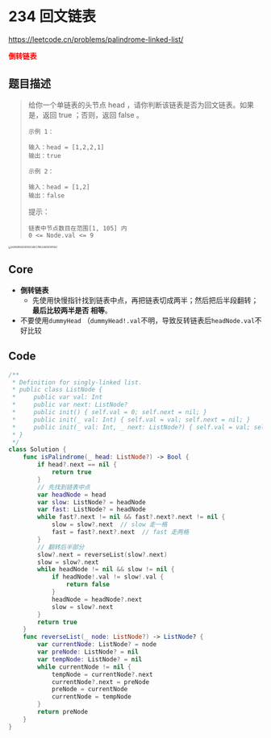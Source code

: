 # 234 回文链表

https://leetcode.cn/problems/palindrome-linked-list/

**<font color=red>倒转链表</font>**

## 题目描述

> 给你一个单链表的头节点 head ，请你判断该链表是否为回文链表。如果是，返回 true ；否则，返回 false 。
>
>  
>
> ```
> 示例 1：
> 
> 输入：head = [1,2,2,1]
> 输出：true
> ```
>
> ```
> 示例 2：
> 
> 输入：head = [1,2]
> 输出：false
> ```
>
>
> 提示：
>
> ```
> 链表中节点数目在范围[1, 105] 内
> 0 <= Node.val <= 9
> ```

<img src="/Users/songjiaming/Library/Containers/com.tencent.qq/Data/Library/Caches/Images/A34595F603E93F2AFC78523A05F9F56C.jpg" alt="A34595F603E93F2AFC78523A05F9F56C" style="zoom:33%;" /> 

## Core

- **倒转链表**
  - 先使用快慢指针找到链表中点，再把链表切成两半；然后把后半段翻转；**最后比较两半是否 相等**。
- 不要使用`dummyHead` （`dummyHead!.val`不明，导致反转链表后`headNode.val`不好比较



## Code

```swift
/**
 * Definition for singly-linked list.
 * public class ListNode {
 *     public var val: Int
 *     public var next: ListNode?
 *     public init() { self.val = 0; self.next = nil; }
 *     public init(_ val: Int) { self.val = val; self.next = nil; }
 *     public init(_ val: Int, _ next: ListNode?) { self.val = val; self.next = next; }
 * }
 */
class Solution {
    func isPalindrome(_ head: ListNode?) -> Bool {
        if head?.next == nil {
            return true
        }
        // 先找到链表中点
        var headNode = head
        var slow: ListNode? = headNode
        var fast: ListNode? = headNode
        while fast?.next != nil && fast?.next?.next != nil {
            slow = slow?.next  // slow 走一格
            fast = fast?.next?.next  // fast 走两格
        }
        // 翻转后半部分
        slow?.next = reverseList(slow?.next)
        slow = slow?.next
        while headNode != nil && slow != nil {
            if headNode!.val != slow!.val {
                return false
            }
            headNode = headNode?.next
            slow = slow?.next
        }
        return true
    }
    func reverseList(_ node: ListNode?) -> ListNode? {
        var currentNode: ListNode? = node
        var preNode: ListNode? = nil
        var tempNode: ListNode? = nil
        while currentNode != nil {
            tempNode = currentNode?.next
            currentNode?.next = preNode
            preNode = currentNode
            currentNode = tempNode
        }
        return preNode
    }
}
```













